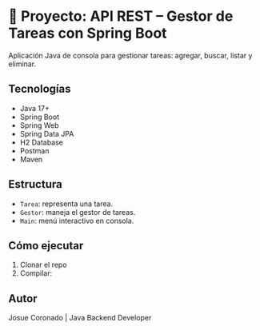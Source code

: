 # 🚀 Proyecto: API REST – Gestor de Tareas con Spring Boot

Aplicación Java de consola para gestionar tareas: agregar, buscar, listar y eliminar.

## Tecnologías
- Java 17+
- Spring Boot
- Spring Web
- Spring Data JPA
- H2 Database
- Postman
- Maven

## Estructura
- `Tarea`: representa una tarea.
- `Gestor`: maneja el gestor de tareas.
- `Main`: menú interactivo en consola.

## Cómo ejecutar
1. Clonar el repo
2. Compilar:

## Autor
Josue Coronado | Java Backend Developer